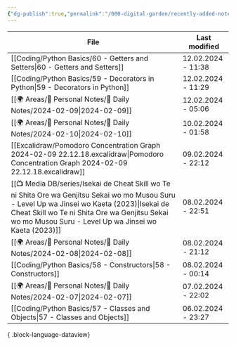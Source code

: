 ```yaml
---
{"dg-publish":true,"permalink":"/000-digital-garden/recently-added-notes/","dgPassFrontmatter":true,"noteIcon":"3","created":"2023-12-14T09:08:44.430+05:30","updated":"2023-12-14T09:12:52.432+05:30"}
---
```


| File                                                                                                                                                                                                                                                         | Last modified      |
| ------------------------------------------------------------------------------------------------------------------------------------------------------------------------------------------------------------------------------------------------------------ | ------------------ |
| [[Coding/Python Basics/60 - Getters and Setters\|60 - Getters and Setters]]                                                                                                                                                                               | 12.02.2024 - 11:38 |
| [[Coding/Python Basics/59 - Decorators in Python\|59 - Decorators in Python]]                                                                                                                                                                             | 12.02.2024 - 11:29 |
| [[🌍 Areas/📧 Personal Notes/📓 Daily Notes/2024-02-09\|2024-02-09]]                                                                                                                                                                                      | 12.02.2024 - 05:06 |
| [[🌍 Areas/📧 Personal Notes/📓 Daily Notes/2024-02-10\|2024-02-10]]                                                                                                                                                                                      | 10.02.2024 - 01:58 |
| [[Excalidraw/Pomodoro Concentration Graph 2024-02-09 22.12.18.excalidraw\|Pomodoro Concentration Graph 2024-02-09 22.12.18.excalidraw]]                                                                                                                   | 09.02.2024 - 22:12 |
| [[📺 Media DB/series/Isekai de Cheat Skill wo Te ni Shita Ore wa Genjitsu Sekai wo mo Musou Suru - Level Up wa Jinsei wo Kaeta (2023)\|Isekai de Cheat Skill wo Te ni Shita Ore wa Genjitsu Sekai wo mo Musou Suru - Level Up wa Jinsei wo Kaeta (2023)]] | 08.02.2024 - 22:51 |
| [[🌍 Areas/📧 Personal Notes/📓 Daily Notes/2024-02-08\|2024-02-08]]                                                                                                                                                                                      | 08.02.2024 - 21:12 |
| [[Coding/Python Basics/58 - Constructors\|58 - Constructors]]                                                                                                                                                                                             | 08.02.2024 - 00:14 |
| [[🌍 Areas/📧 Personal Notes/📓 Daily Notes/2024-02-07\|2024-02-07]]                                                                                                                                                                                      | 07.02.2024 - 22:02 |
| [[Coding/Python Basics/57 - Classes and Objects\|57 - Classes and Objects]]                                                                                                                                                                               | 06.02.2024 - 23:27 |

{ .block-language-dataview}